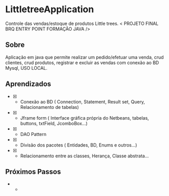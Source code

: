 # LittletreeApplication
Controle das vendas/estoque de produtos Little trees. < PROJETO FINAL BRQ ENTRY POINT FORMAÇÃO JAVA />

## Sobre ##
Aplicação em java que permite realizar um pedido/efetuar uma venda, crud clientes, crud produtos, registrar e excluir as vendas com conexão ao BD Mysql, USO LOCAL.

## Aprendizados ##

* [X] - Conexão ao BD ( Connection, Statement, Result set, Query, Relacionamento de tabelas) 
* [X] - Jframe form ( Interface gráfica própria do Netbeans, tabelas, buttons, txtField, JcomboBox...)
* [X] - DAO Pattern
* [X] - Divisão dos pacotes ( Entidades, BD, Enums e outros...)
* [X] - Relacionamento entre as classes, Herança, Classe abstrata...

## Próximos Passos ##

* -
